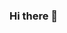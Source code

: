 ### Hi there 👋

<!--
**MegaMinxCoding/MegaMinxCoding** is a ✨ _special_ ✨ repository because its `README.md` (this file) appears on your GitHub profile.
![bootstrap-original](https://user-images.githubusercontent.com/45885701/133666854-bf8a7f0b-ed70-47bf-88b3-5577648d9c5f.png)

![azure](https://user-images.githubusercontent.com/45885701/133666940-86780ffa-64d9-4385-8ab5-03abddb25ec6.png)


Here are some ideas to get you started:

- 🔭 I’m currently working on ...
- 🌱 I’m currently learning ...
- 👯 I’m looking to collaborate on ...
- 🤔 I’m looking for help with ...
- 💬 Ask me about ...
- 📫 How to reach me: ...
- 😄 Pronouns: ...
- ⚡ Fun fact: ...
-->
